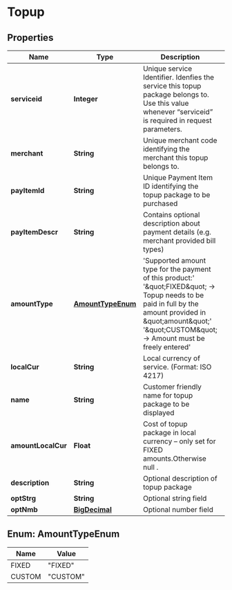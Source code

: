 # Topup

## Properties
Name | Type | Description | Notes
------------ | ------------- | ------------- | -------------
**serviceid** | **Integer** | Unique  service Identifier. Idenfies the service this topup package belongs to. Use this value whenever “serviceid” is required in request parameters. | 
**merchant** | **String** | Unique  merchant code identifying the merchant this topup belongs to. | 
**payItemId** | **String** | Unique  Payment Item ID identifying the topup package to be purchased | 
**payItemDescr** | **String** | Contains optional description about payment details (e.g. merchant provided bill types) |  [optional]
**amountType** | [**AmountTypeEnum**](#AmountTypeEnum) | &#x27;Supported amount type for the payment of this product:&#x27; &#x27;\&quot;FIXED\&quot; -&gt; Topup needs to be paid in full by the amount provided in \&quot;amount\&quot;&#x27; &#x27;\&quot;CUSTOM\&quot; -&gt; Amount must be freely entered&#x27;  | 
**localCur** | **String** | Local currency of service. (Format: ISO 4217) | 
**name** | **String** | Customer friendly name for topup package to be displayed | 
**amountLocalCur** | **Float** | Cost of topup package in local currency – only set for FIXED amounts.Otherwise null . |  [optional]
**description** | **String** | Optional description of topup package |  [optional]
**optStrg** | **String** | Optional string field |  [optional]
**optNmb** | [**BigDecimal**](BigDecimal.md) | Optional number field |  [optional]

<a name="AmountTypeEnum"></a>
## Enum: AmountTypeEnum
Name | Value
---- | -----
FIXED | &quot;FIXED&quot;
CUSTOM | &quot;CUSTOM&quot;
